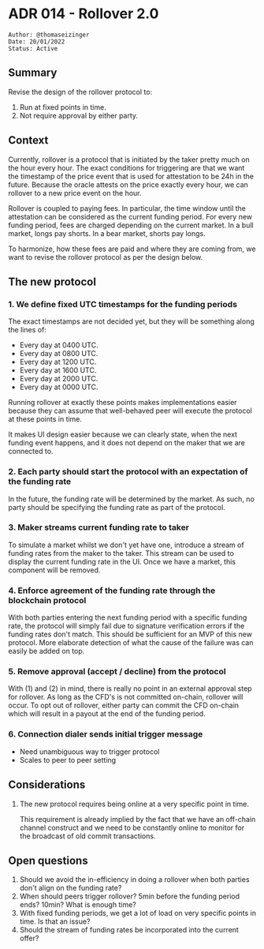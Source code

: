 # ADR 014 - Rollover 2.0

```
Author: @thomaseizinger
Date: 20/01/2022
Status: Active
```

## Summary

Revise the design of the rollover protocol to:

1. Run at fixed points in time.
2. Not require approval by either party.

## Context

Currently, rollover is a protocol that is initiated by the taker pretty much on the hour every hour.
The exact conditions for triggering are that we want the timestamp of the price event that is used for attestation to be 24h in the future.
Because the oracle attests on the price exactly every hour, we can rollover to a new price event on the hour.

Rollover is coupled to paying fees.
In particular, the time window until the attestation can be considered as the current funding period.
For every new funding period, fees are charged depending on the current market.
In a bull market, longs pay shorts.
In a bear market, shorts pay longs.

To harmonize, how these fees are paid and where they are coming from, we want to revise the rollover protocol as per the design below.

## The new protocol

### 1. We define fixed UTC timestamps for the funding periods
   
The exact timestamps are not decided yet, but they will be something along the lines of:
   - Every day at 0400 UTC.
   - Every day at 0800 UTC.
   - Every day at 1200 UTC.
   - Every day at 1600 UTC.
   - Every day at 2000 UTC.
   - Every day at 0000 UTC.

Running rollover at exactly these points makes implementations easier because they can assume that well-behaved peer will execute the protocol at these points in time.

It makes UI design easier because we can clearly state, when the next funding event happens, and it does not depend on the maker that we are connected to.

### 2. Each party should start the protocol with an expectation of the funding rate

In the future, the funding rate will be determined by the market.
As such, no party should be specifying the funding rate as part of the protocol.

### 3. Maker streams current funding rate to taker

To simulate a market whilst we don't yet have one, introduce a stream of funding rates from the maker to the taker.
This stream can be used to display the current funding rate in the UI.
Once we have a market, this component will be removed.

### 4. Enforce agreement of the funding rate through the blockchain protocol

With both parties entering the next funding period with a specific funding rate, the protocol will simply fail due to signature verification errors if the funding rates don't match.
This should be sufficient for an MVP of this new protocol.
More elaborate detection of what the cause of the failure was can easily be added on top.

### 5. Remove approval (accept / decline) from the protocol
   
With (1) and (2) in mind, there is really no point in an external approval step for rollover.
As long as the CFD's is not committed on-chain, rollover will occur.
To opt out of rollover, either party can commit the CFD on-chain which will result in a payout at the end of the funding period.

### 6. Connection dialer sends initial trigger message

- Need unambiguous way to trigger protocol
- Scales to peer to peer setting

## Considerations

1. The new protocol requires being online at a very specific point in time.
   
   This requirement is already implied by the fact that we have an off-chain channel construct and we need to be constantly online to monitor for the broadcast of old commit transactions.

## Open questions

1. Should we avoid the in-efficiency in doing a rollover when both parties don't align on the funding rate?
2. When should peers trigger rollover? 5min before the funding period ends? 10min? What is enough time?
3. With fixed funding periods, we get a lot of load on very specific points in time. Is that an issue? 
4. Should the stream of funding rates be incorporated into the current offer?

